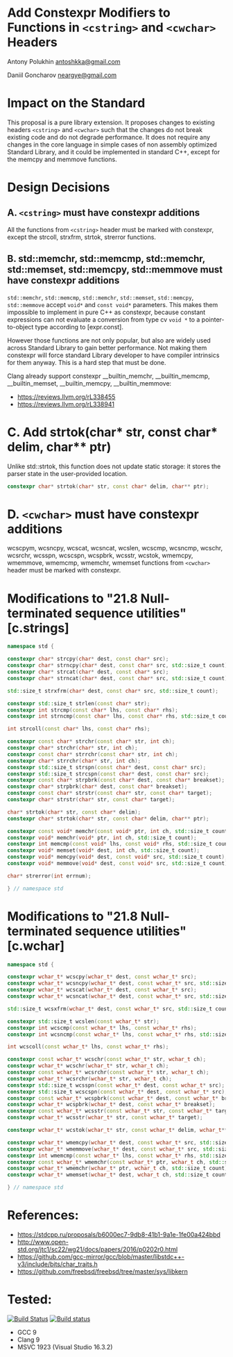 # Add Constexpr Modifiers to Functions in `<cstring>` and `<cwchar>` Headers

Antony Polukhin <antoshkka@gmail.com>

Daniil Goncharov <neargye@gmail.com>

# Impact on the Standard
This proposal is a pure library extension. It proposes changes to existing headers `<cstring>` and `<cwchar>` such that the changes do not break existing code and do not degrade performance. It does not require any changes in the core language in simple cases of non assembly optimized Standard Library, and it could be implemented in standard C++, except for the memcpy and memmove functions.

# Design Decisions

## A. `<cstring>` must have constexpr additions

All the functions from `<cstring>` header must be marked with constexpr, except the strcoll, strxfrm, strtok, strerror functions.

## B. std::memchr, std::memcmp, std::memchr, std::memset, std::memcpy, std::memmove must have constexpr additions

`std::memchr`, `std::memcmp`, `std::memchr`, `std::memset`, `std::memcpy`, `std::memmove` accept `void*` and `const void*` parameters. This makes them impossible to implement in pure C++ as constexpr, because constant expressions can not evaluate a conversion from type cv `void *` to a pointer-to-object type according to [expr.const].

However those functions are not only popular, but also are widely used across Standard Library to gain better performance. Not making them constexpr will force standard Library developer to have compiler intrinsics for them anyway. This is a hard step that must be done.

Clang already support constexpr __builtin_memchr, __builtin_memcmp, __builtin_memset, __builtin_memcpy, __builtin_memmove:
* https://reviews.llvm.org/rL338455
* https://reviews.llvm.org/rL338941

# C. Add strtok(char* str, const char* delim, char** ptr)

Unlike std::strtok, this function does not update static storage: it stores the parser state in the user-provided location.
```cpp
constexpr char* strtok(char* str, const char* delim, char** ptr);
```

# D. `<cwchar>` must have constexpr additions

wcscpym, wcsncpy, wcscat, wcsncat, wcslen, wcscmp, wcsncmp, wcschr, wcsrchr, wcsspn, wcscspn, wcspbrk, wcsstr, wcstok, wmemcpy, wmemmove, wmemcmp, wmemchr, wmemset functions from `<cwchar>` header must be marked with constexpr.

# Modifications to "21.8 Null-terminated sequence utilities" [c.strings]

```cpp
namespace std {

constexpr char* strcpy(char* dest, const char* src);
constexpr char* strncpy(char* dest, const char* src, std::size_t count);
constexpr char* strcat(char* dest, const char* src);
constexpr char* strncat(char* dest, const char* src, std::size_t count);

std::size_t strxfrm(char* dest, const char* src, std::size_t count);

constexpr std::size_t strlen(const char* str);
constexpr int strcmp(const char* lhs, const char* rhs);
constexpr int strncmp(const char* lhs, const char* rhs, std::size_t count);

int strcoll(const char* lhs, const char* rhs);

constexpr const char* strchr(const char* str, int ch);
constexpr char* strchr(char* str, int ch);
constexpr const char* strrchr(const char* str, int ch);
constexpr char* strrchr(char* str, int ch);
constexpr std::size_t strspn(const char* dest, const char* src);
constexpr std::size_t strcspn(const char* dest, const char* src);
constexpr const char* strpbrk(const char* dest, const char* breakset);
constexpr char* strpbrk(char* dest, const char* breakset);
constexpr const char* strstr(const char* str, const char* target);
constexpr char* strstr(char* str, const char* target);

char* strtok(char* str, const char* delim);
constexpr char* strtok(char* str, const char* delim, char** ptr);

constexpr const void* memchr(const void* ptr, int ch, std::size_t count);
constexpr void* memchr(void* ptr, int ch, std::size_t count);
constexpr int memcmp(const void* lhs, const void* rhs, std::size_t count);
constexpr void* memset(void* dest, int ch, std::size_t count);
constexpr void* memcpy(void* dest, const void* src, std::size_t count);
constexpr void* memmove(void* dest, const void* src, std::size_t count);

char* strerror(int errnum);

} // namespace std
```

# Modifications to "21.8 Null-terminated sequence utilities" [c.wchar]

```cpp
namespace std {

constexpr wchar_t* wcscpy(wchar_t* dest, const wchar_t* src);
constexpr wchar_t* wcsncpy(wchar_t* dest, const wchar_t* src, std::size_t count);
constexpr wchar_t* wcscat(wchar_t* dest, const wchar_t* src);
constexpr wchar_t* wcsncat(wchar_t* dest, const wchar_t* src, std::size_t count);

std::size_t wcsxfrm(wchar_t* dest, const wchar_t* src, std::size_t count);

constexpr std::size_t wcslen(const wchar_t* str);
constexpr int wcscmp(const wchar_t* lhs, const wchar_t* rhs);
constexpr int wcsncmp(const wchar_t* lhs, const wchar_t* rhs, std::size_t count);

int wcscoll(const wchar_t* lhs, const wchar_t* rhs);

constexpr const wchar_t* wcschr(const wchar_t* str, wchar_t ch);
constexpr wchar_t* wcschr(wchar_t* str, wchar_t ch);
constexpr const wchar_t* wcsrchr(const wchar_t* str, wchar_t ch);
constexpr wchar_t* wcsrchr(wchar_t* str, wchar_t ch);
constexpr std::size_t wcsspn(const wchar_t* dest, const wchar_t* src);
constexpr std::size_t wcscspn(const wchar_t* dest, const wchar_t* src);
constexpr const wchar_t* wcspbrk(const wchar_t* dest, const wchar_t* breakset);
constexpr wchar_t* wcspbrk(wchar_t* dest, const wchar_t* breakset);
constexpr const wchar_t* wcsstr(const wchar_t* str, const wchar_t* target);
constexpr wchar_t* wcsstr(wchar_t* str, const wchar_t* target);

constexpr wchar_t* wcstok(wchar_t* str, const wchar_t* delim, wchar_t** ptr);

constexpr wchar_t* wmemcpy(wchar_t* dest, const wchar_t* src, std::size_t count);
constexpr wchar_t* wmemmove(wchar_t* dest, const wchar_t* src, std::size_t count);
constexpr int wmemcmp(const wchar_t* lhs, const wchar_t* rhs, std::size_t count);
constexpr const wchar_t* wmemchr(const wchar_t* ptr, wchar_t ch, std::size_t count);
constexpr wchar_t* wmemchr(wchar_t* ptr, wchar_t ch, std::size_t count);
constexpr wchar_t* wmemset(wchar_t* dest, wchar_t ch, std::size_t count);

} // namespace std
```

# References:
* https://stdcpp.ru/proposals/b6000ec7-9db8-41b1-9a1e-1fe00a424bbd
* http://www.open-std.org/jtc1/sc22/wg21/docs/papers/2016/p0202r0.html
* https://github.com/gcc-mirror/gcc/blob/master/libstdc++-v3/include/bits/char_traits.h
* https://github.com/freebsd/freebsd/tree/master/sys/libkern

# Tested:
[![Build Status](https://travis-ci.org/Neargye/cstring-constexpr-proposal.svg?branch=master)](https://travis-ci.org/Neargye/cstring-constexpr-proposal)
[![Build status](https://ci.appveyor.com/api/projects/status/af05o6972g9bc4ec/branch/master?svg=true)](https://ci.appveyor.com/project/Neargye/cstring-constexpr-proposal/branch/master)

* GCC 9
* Clang 9
* MSVC 1923 (Visual Studio 16.3.2)
